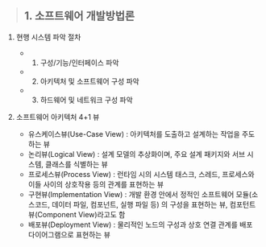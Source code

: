 > ## 1. 소프트웨어 개발방법론

1. 현행 시스템 파악 절차
    - 1) 구성/기능/인터페이스 파악
    - 2) 아키텍처 및 소프트웨어 구성 파악
    - 3) 하드웨어 및 네트워크 구성 파악


2. 소프트웨어 아키텍처 4+1 뷰
    - 유스케이스뷰(Use-Case View) : 아키텍처를 도출하고 설계하는 작업을 주도하는 뷰
    - 논리뷰(Logical View) : 설계 모델의 추상화이며, 주요 설계 패키지와 서브 시스템, 클래스를 식별하는 뷰
    - 프로세스뷰(Process View) : 런타임 시의 시스템 태스크, 스레드, 프로세스와 이들 사이의 상호작용 등의 관계를 표현하는 뷰
    - 구현뷰(Implementation View) : 개발 환경 안에서 정적인 소프트웨어 모듈(소스코드, 데이터 파일, 컴포넌트, 실행 파일 등) 의 구성을 표현하는 뷰, 컴포턴트 뷰(Component View)라고도 함
    - 배포뷰(Deployment View) : 물리적인 노드의 구성과 상호 연결 관계를 배포 다이어그램으로 표현하는 뷰